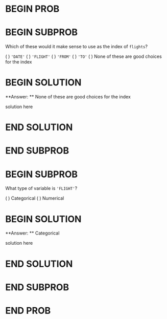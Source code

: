 # BEGIN PROB

# BEGIN SUBPROB

Which of these would it make sense to use as the index of `flights`?

( ) `'DATE'`
( ) `'FLIGHT'`
( ) `'FROM'`
( ) `'TO'`
( ) None of these are good choices for the index

# BEGIN SOLUTION

**Answer: ** None of these are good choices for the index

solution here

# END SOLUTION

# END SUBPROB

# BEGIN SUBPROB

What type of variable is `'FLIGHT'`?

( ) Categorical
( ) Numerical

# BEGIN SOLUTION

**Answer: ** Categorical

solution here

# END SOLUTION

# END SUBPROB

# END PROB